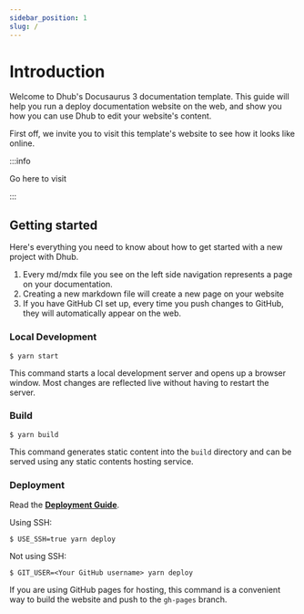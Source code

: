 ```yaml
---
sidebar_position: 1
slug: /
---
```


# Introduction

Welcome to Dhub's Docusaurus 3 documentation template. This guide will help you run a deploy documentation website on the web, and show you how you can use Dhub to edit your website's content.

First off, we invite you to visit this template's website to see how it looks like online.

:::info

Go here to visit

:::

## Getting started

Here's everything you need to know about how to get started with a new project with Dhub.

1. Every md/mdx file you see on the left side navigation represents a page on your documentation.
2. Creating a new markdown file will create a new page on your website
3. If you have GitHub CI set up, every time you push changes to GitHub, they will automatically appear on the web.

### Local Development

```
$ yarn start
```

This command starts a local development server and opens up a browser window. Most changes are reflected live without having to restart the server.

### Build

```
$ yarn build
```

This command generates static content into the `build` directory and can be served using any static contents hosting service.

### Deployment

Read the **[Deployment Guide](https://docusaurus.io/docs/deployment)**.

Using SSH:

```
$ USE_SSH=true yarn deploy
```

Not using SSH:

```
$ GIT_USER=<Your GitHub username> yarn deploy
```

If you are using GitHub pages for hosting, this command is a convenient way to build the website and push to the `gh-pages` branch.
